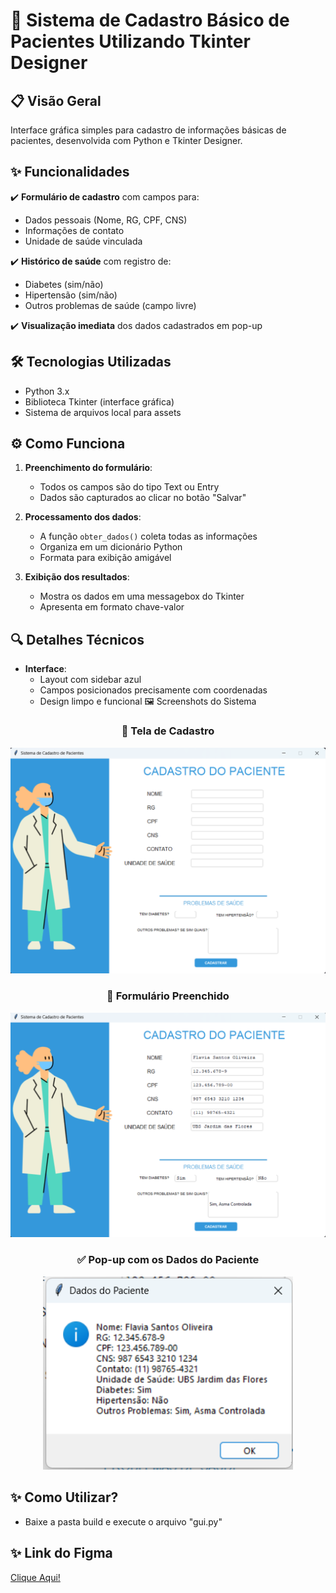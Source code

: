 # 🏥 Sistema de Cadastro Básico de Pacientes Utilizando Tkinter Designer
## 📋 Visão Geral
Interface gráfica simples para cadastro de informações básicas de pacientes, desenvolvida com Python e Tkinter Designer.
## ✨ Funcionalidades

✔️ **Formulário de cadastro** com campos para:
- Dados pessoais (Nome, RG, CPF, CNS)
- Informações de contato
- Unidade de saúde vinculada

✔️ **Histórico de saúde** com registro de:
- Diabetes (sim/não)
- Hipertensão (sim/não)
- Outros problemas de saúde (campo livre)

✔️ **Visualização imediata** dos dados cadastrados em pop-up

## 🛠️ Tecnologias Utilizadas
- Python 3.x
- Biblioteca Tkinter (interface gráfica)
- Sistema de arquivos local para assets

## ⚙️ Como Funciona

1. **Preenchimento do formulário**:
   - Todos os campos são do tipo Text ou Entry
   - Dados são capturados ao clicar no botão "Salvar"

2. **Processamento dos dados**:
   - A função `obter_dados()` coleta todas as informações
   - Organiza em um dicionário Python
   - Formata para exibição amigável

3. **Exibição dos resultados**:
   - Mostra os dados em uma messagebox do Tkinter
   - Apresenta em formato chave-valor

## 🔍 Detalhes Técnicos

- **Interface**:
  - Layout com sidebar azul
  - Campos posicionados precisamente com coordenadas
  - Design limpo e funcional
    🖼️ Screenshots do Sistema
<div align="center"> <h3>📌 Tela de Cadastro</h3> <img src="area-cadastro-vazio.png" alt="Tela principal do sistema" width="600"> <h3>📝 Formulário Preenchido</h3> <img src="area-cadastro-completo.png" alt="Formulário preenchido com dados" width="600"> <h3>✅ Pop-up com os Dados do Paciente</h3> <img src="resultado.png" alt="Pop-up mostrando dados cadastrados" width="400"> </div>

## ✨ Como Utilizar?
- Baixe a pasta build e execute o arquivo "gui.py"
## ✨ Link do Figma
<a href="https://www.figma.com/design/k9cryvkoXzMOd7yGTD9Yub/Cadastro-de-Paciente?node-id=10-2&t=VuYHLKaPGGxyFxoE-1" target="_blank">Clique Aqui!</a>

